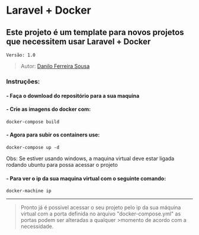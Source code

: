 # Laravel + Docker

## Este projeto é um template para novos projetos que necessitem usar Laravel + Docker

~~~
Versão: 1.0
~~~

> Autor: [Danilo Ferreira Sousa](https://github.com/daniloferreirasousa)

### Instruções:

#### - Faça o download do repositório para a sua maquina
#### - Crie as imagens do docker com:

`docker-compose build`

#### - Agora para subir os containers use:

`docker-compose up -d`

Obs: Se estiver usando windows, a maquina virtual deve estar ligada rodando ubuntu para possa acessar o projeto
#### - Para ver o ip da sua maquina virtual com o seguinte comando:

`docker-machine ip`

---
   
>Pronto já é possivel acessar o seu projeto pelo ip da sua máquina virtual com a porta definida no arquivo "docker-compose.yml" as portas podem ser alteradas a qualquer >momento de acordo com a necessidade.


